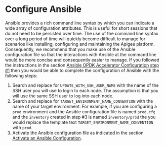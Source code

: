 # Configure Ansible

Ansible provides a rich command line syntax by which you can indicate a wide array of configuration attributes. This is 
useful for short sessions that do not need to be persisted over time. The use of the command line syntax over a long 
period of time will quickly become difficult to manage for scenarios like installing, configuring and maintaining the Apigee
platform. Consequently, we recommend that you make use of the Ansible configuration file so that the interactions with Ansible at the 
command line would be more concise and consequently easier to manage. If you followed the instructions in the section 
[Ansible OPDK Accelerator Configuration](README-ansible-configuration.md) [step #1](README-ansible-configuration.md) 
then you would be able to complete the configuration of Ansible with the following steps: 

1. Search and replace for `UPDATE_WITH_SSH_USER_NAME` with the name of the SSH user you will use to 
login to each node. The assumption is that you will use the same SSH user to log into each node. 
1. Search and replace for `TARGET_ENVIRONMENT_NAME_CONVENTION` with the name of your target environment. For example, 
if you are configuring a `prod` environment and the Ansible configuration file is named `prod.cfg` and the `inventory` 
created in step #3 is named `inventory/prod` the you would replace the template text `TARGET_ENVIRONMENT_NAME_CONVENTION` 
with `prod`.
1. Activate the Ansible configuration file as indicated in the section [Activate an Ansible Configuration](README-activate-an-ansible-configuration.md).
